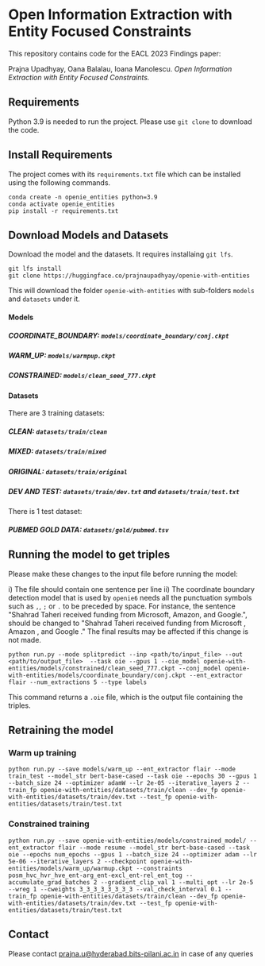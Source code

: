 # Open Information Extraction with Entity Focused Constraints

This repository contains code for the EACL 2023 Findings paper:

Prajna Upadhyay, Oana Balalau, Ioana Manolescu. _Open Information Extraction with Entity Focused Constraints._

## Requirements

Python 3.9 is needed to run the project. Please use `git clone` to download the code.

## Install Requirements
The project comes with its `requirements.txt` file which can be installed using the following commands.

```
conda create -n openie_entities python=3.9
conda activate openie_entities
pip install -r requirements.txt
```

## Download Models and Datasets

Download the model and the datasets. It requires installaing `git lfs`.

```
git lfs install
git clone https://huggingface.co/prajnaupadhyay/openie-with-entities
```

This will download the folder `openie-with-entities` with sub-folders `models` and `datasets` under it.

#### Models

##### COORDINATE_BOUNDARY: `models/coordinate_boundary/conj.ckpt`
##### WARM_UP: `models/warmpup.ckpt`
##### CONSTRAINED: `models/clean_seed_777.ckpt`


#### Datasets
There are 3 training datasets:

##### CLEAN: `datasets/train/clean`
##### MIXED: `datasets/train/mixed`
##### ORIGINAL: `datasets/train/original`
##### DEV AND TEST: `datasets/train/dev.txt` and `datasets/train/test.txt`

There is 1 test dataset:

##### PUBMED GOLD DATA: `datasets/gold/pubmed.tsv`


## Running the model to get triples

Please make these changes to the input file before running the model:

i) The file should contain one sentence per line
ii) The coordinate boundary detection model that is used by `openie6` needs all the punctuation symbols such as `,`, `;` or `.` to be preceded by space. For instance, the sentence "Shahrad Taheri received funding from Microsoft, Amazon, and Google.", should be changed to "Shahrad Taheri received funding from Microsoft , Amazon , and Google ." The final results may be affected if this change is not made.

```
python run.py --mode splitpredict --inp <path/to/input_file> --out <path/to/output_file>  --task oie --gpus 1 --oie_model openie-with-entities/models/constrained/clean_seed_777.ckpt --conj_model openie-with-entities/models/coordinate_boundary/conj.ckpt --ent_extractor flair --num_extractions 5 --type labels
```

This command returns a `.oie` file, which is the output file containing the triples.

## Retraining the model

### Warm up training
```
python run.py --save models/warm_up --ent_extractor flair --mode train_test --model_str bert-base-cased --task oie --epochs 30 --gpus 1 --batch_size 24 --optimizer adamW --lr 2e-05 --iterative_layers 2 --train_fp openie-with-entities/datasets/train/clean --dev_fp openie-with-entities/datasets/train/dev.txt --test_fp openie-with-entities/datasets/train/test.txt
```
 

### Constrained training

```
python run.py --save openie-with-entities/models/constrained_model/ --ent_extractor flair --mode resume --model_str bert-base-cased --task oie --epochs num_epochs --gpus 1 --batch_size 24 --optimizer adam --lr 5e-06 --iterative_layers 2 --checkpoint openie-with-entities/models/warm_up/warmup.ckpt --constraints posm_hvc_hvr_hve_ent-arg_ent-excl_ent-rel_ent_tog --accumulate_grad_batches 2 --gradient_clip_val 1 --multi_opt --lr 2e-5 --wreg 1 --cweights 3_3_3_3_3_3_3_3 --val_check_interval 0.1 --train_fp openie-with-entities/datasets/train/clean --dev_fp openie-with-entities/datasets/train/dev.txt --test_fp openie-with-entities/datasets/train/test.txt
```

## Contact
Please contact prajna.u@hyderabad.bits-pilani.ac.in in case of any queries

